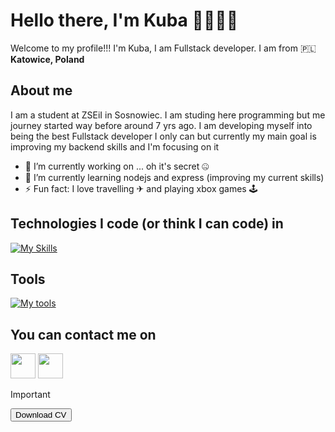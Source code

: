 # Hello there, I'm Kuba 👋👨🏼‍💻
Welcome to my profile!!!
I'm Kuba, I am Fullstack developer. I am from 🇵🇱 <b>Katowice, Poland</b>

## **About me**
I am a student at ZSEiI in Sosnowiec. I am studing here programming but me journey started way before around 7 yrs ago. I am developing myself into being the best Fullstack developer I only can but currently my main goal is improving my backend skills and I'm focusing on it

- 🔭 I’m currently working on ... oh it's secret 🤐
- 🌱 I’m currently learning nodejs and express (improving my current skills)
- ⚡ Fun fact: I love travelling ✈ and playing xbox games 🕹️

## **Technologies I code (or think I can code) in**

[![My Skills](https://skillicons.dev/icons?i=html,css,js,sass,ts,nodejs,express,mysql)](https://skillicons.dev)

## **Tools**
[![My tools](https://skillicons.dev/icons?i=github,vscode,figma,xd)](https://skillicons.dev)
## **You can contact me on**

<a href="https://www.instagram.com/_kuba_pol_/" target="blank"><img src="https://raw.githubusercontent.com/rahuldkjain/github-profile-readme-generator/master/src/images/icons/Social/instagram.svg" height="40"/></a>
<a href="https://www.facebook.com/profile.php?id=100021376008073" target="blank"><img src="https://raw.githubusercontent.com/rahuldkjain/github-profile-readme-generator/master/src/images/icons/Social/facebook.svg" height="40"/></a>

> [!Important] 
> <a href="./cv.pdf" download><button>Download CV</button></a> 
